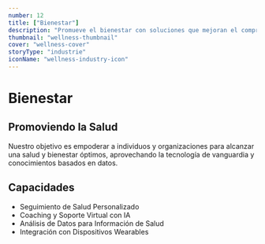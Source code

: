 ```yaml
---
number: 12
title: ["Bienestar"]
description: "Promueve el bienestar con soluciones que mejoran el compromiso del paciente, optimizan la entrega de servicios y mejoran los resultados de salud."
thumbnail: "wellness-thumbnail"
cover: "wellness-cover"
storyType: "industrie"
iconName: "wellness-industry-icon"
---
```


# Bienestar

## Promoviendo la Salud

Nuestro objetivo es empoderar a individuos y organizaciones para alcanzar una salud y bienestar óptimos, aprovechando la tecnología de vanguardia y conocimientos basados en datos.

## Capacidades

* Seguimiento de Salud Personalizado
* Coaching y Soporte Virtual con IA
* Análisis de Datos para Información de Salud
* Integración con Dispositivos Wearables

